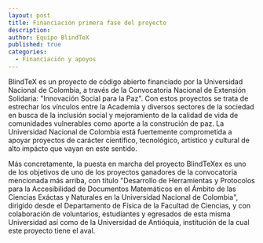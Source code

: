 ```yaml
---
layout: post
title: Financiación primera fase del proyecto
description:
author: Equipo BlindTeX
published: true
categories:
  - Financiación y apoyos
---
```

 
BlindTeX es un proyecto de código abierto financiado por la Universidad Nacional de Colombia, a través de la Convocatoria Nacional de Extensión Solidaria: "Innovación Social para la Paz". Con estos proyectos se trata de estrechar los vínculos entre la Academia y diversos sectores de la sociedad en busca de la inclusión social y mejoramiento de la calidad de vida de comunidades vulnerables como aporte a la construción de paz. La Universidad Nacional de Colombia está fuertemente comprometida a apoyar proyectos de carácter científico, tecnológico, artístico y cultural de alto impácto que vayan en este sentido.

Más concretamente, la puesta en marcha del proyecto BlindTeXex es uno de los objetivos de uno de los proyectos ganadores de la convocatoria mencionada más arriba, con título "Desarrollo de Herramientas y Protocolos para la Accesibilidad de Documentos Matemáticos en el Ámbito de las Ciencias Exáctas y Naturales en la Universidad Nacional de Colombia", dirigido desde el Departamento de Física de la Facultad de Ciencias, y con colaboración de voluntarios, estudiantes y egresados de esta misma Universidad así como de la Universidad de Antióquia, institución de la cual este proyecto tiene el aval.
